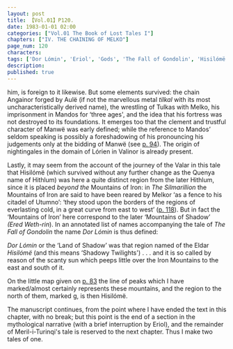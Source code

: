 ```yaml
---
layout: post
title: 【Vol.01】P120.
date: 1983-01-01 02:00
categories: ["Vol.01 The Book of Lost Tales I"]
chapters: ["IV. THE CHAINING OF MELKO"]
page_num: 120
characters: 
tags: ['Dor Lómin', 'Eriol', 'Gods', 'The Fall of Gondolin', 'Hisilómë', 'Hithlum', 'Iron Mountains', 'Mountains of Iron', 'Land of Shadow(s)', 'Lórien', 'Mandos', 'Manwë', 'Melkor', 'Meril-i-Turinqi', 'Mountains of Shadow', 'Quenya']
description: 
published: true
---
```


<p style="text-indent: 0;">
him, is foreign to it likewise. But some elements survived: the chain Angainor forged by Aulë (if not the marvellous metal <I>tilkal</I> with its most uncharacteristically derived name), the wrestling of Tulkas with Melko, his imprisonment in Mandos for ‘three ages', and the idea that his fortress was not destroyed to its foundations. It emerges too that the clement and trustful character of Manwë was early defined; while the reference to Mandos’ seldom speaking is possibly a foreshadowing of his pronouncing his judgements only at the bidding of Manwë (see <a href="{{site.baseurl}}/vol01-p94">p. 94</a>). The origin of nightingales in the domain of Lórien in Valinor is already present.
</p>

Lastly, it may seem from the account of the journey of the Valar in this tale that Hisilómë (which survived without any further change as the Quenya name of Hithlum) was here a quite distinct region from the later Hithlum, since it is placed <I>beyond the</I> Mountains of Iron: in <I>The Silmarillion</I> the Mountains of Iron are said to have been reared by Melkor ‘as a fence to his citadel of Utumno’: ‘they stood upon the borders of the regions of everlasting cold, in a great curve from east to west’ ([p. 118]({{site.baseurl}}/vol01-p118)). But in fact the ‘Mountains of Iron’ here correspond to the later ‘Mountains of Shadow’ <I>(Ered Weth-rin</I>). In an annotated list of names accompanying the tale of <I>The Fall of Gondolin</I> the name <I>Dor Lómin</I> is thus defined:

<I>Dor Lómin</I> or the ‘Land of Shadow’ was that region named of the Eldar <I>Hisilómë</I> (and this means ‘Shadowy Twilights') . . . and it is so called by reason of the scanty sun which peeps little over the Iron Mountains to the east and south of it.

On the little map given on [p. 83]({{site.baseurl}}/vol01-p83) the line of peaks which I have marked/almost certainly represents these mountains, and the region to the north of them, marked g, is then Hisilómë.

The manuscript continues, from the point where I have ended the text in this chapter, with no break; but this point is the end of a section in the mythological narrative (with a brief interruption by Eriol), and the remainder of Meril-i-Turinqi's tale is reserved to the next chapter. Thus I make two tales of one.

